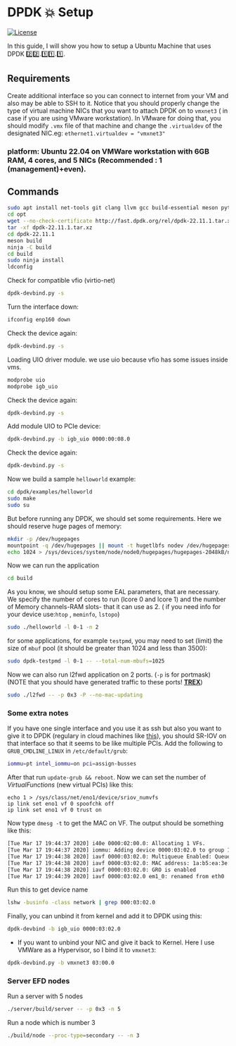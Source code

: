 # DPDK :boom: Setup
[![License](https://img.shields.io/badge/License-BSD_3--Clause-blue.svg)](https://opensource.org/licenses/BSD-3-Clause)


In this guide, I will show you how to setup a Ubuntu Machine that uses DPDK :two::two:.:one::one:.:one:.

## Requirements

Create additional interface so you can connect to internet from your VM and also may be able to SSH to it.
Notice that you should properly change the type of virtual machine NICs that you want to attach DPDK on to `vmxnet3` ( in case if you are using VMware workstation). In VMware for doing that, you should modify `.vmx` file of that machine and change the `.virtualdev` of the designated NIC.eg: `ethernet1.virtualdev = "vmxnet3"`

### platform: Ubuntu 22.04 on VMWare workstation with 6GB RAM, 4 cores, and 5 NICs (Recommended : 1 (management)+even).
## Commands
```bash
sudo apt install net-tools git clang llvm gcc build-essential meson python3-pyelftools libnuma-dev pkgconf dpdk-kmods-dkms
cd opt
wget --no-check-certificate http://fast.dpdk.org/rel/dpdk-22.11.1.tar.xz
tar -xf dpdk-22.11.1.tar.xz
cd dpdk-22.11.1
meson build
ninja -C build
cd build
sudo ninja install
ldconfig
```
Check for compatible vfio (virtio-net)
```bash
dpdk-devbind.py -s
```
Turn the interface down:
```bash
ifconfig enp160 down
```
Check the device again:
```bash
dpdk-devbind.py -s 
```
Loading UIO driver module. we use uio because vfio has some issues inside vms.
```bash
modprobe uio
modprobe igb_uio
```
Check the device again:
```bash
dpdk-devbind.py -s
```
Add module UIO to PCIe device:
```bash
dpdk-devbind.py -b igb_uio 0000:00:08.0
```
Check the device again:
```bash
dpdk-devbind.py -s
```
Now we build a sample `helloworld` example:
```bash
cd dpdk/examples/helloworld
sudo make
sudo su
```
But before running any DPDK, we should set some requirements. Here we should reserve huge pages of memory:
```bash
mkdir -p /dev/hugepages
mountpoint -q /dev/hugepages || mount -t hugetlbfs nodev /dev/hugepages
echo 1024 > /sys/devices/system/node/node0/hugepages/hugepages-2048kB/nr_hugepages
```
Now we can run the application
```bash
cd build
```
As you know, we should setup some EAL parameters, that are necessary. We specify the number of cores to run (lcore 0 and lcore 1) and the number of Memory channels-RAM slots- that it can use as 2. ( if you need info for your device use:`htop` , `meminfo`, `lstopo`)
```bash
sudo ./helloworld -l 0-1 -n 2 
```
for some applications, for example `testpmd`, you may need to set (limit) the size of `mbuf` pool (it should be greater than 1024 and less than 3500):
```bash
sudo dpdk-testpmd -l 0-1 -- --total-num-mbufs=1025
```
Now we can also run l2fwd application on 2 ports. (`-p` is for portmask)(NOTE that you should have generated traffic to these ports! **[TREX](https://github.com/rhjaf/lab/blob/main/TREX-setup.md)**) 
```bash
sudo ./l2fwd -- -p 0x3 -P --no-mac-updating
```

### Some extra notes
If you have one single interface and you use it as ssh but also you want to give it to DPDK (regulary in cloud machines like [this](www.packet.com)), you should SR-IOV on that interface so that it seems to be like multiple PCIs. Add the following to `GRUB_CMDLINE_LINUX` in `/etc/default/grub`:
```bash
iommu=pt intel_iommu=on pci=assign-busses
```
After that run `update-grub && reboot`.
Now we can set the number of $Virtual Functions$ (new virtual PCIs) like this:
```
echo 1 > /sys/class/net/eno1/device/sriov_numvfs
ip link set eno1 vf 0 spoofchk off
ip link set eno1 vf 0 trust on
```
Now type `dmesg -t` to get the MAC on VF. The output should be something like this:
```bash
[Tue Mar 17 19:44:37 2020] i40e 0000:02:00.0: Allocating 1 VFs.
[Tue Mar 17 19:44:37 2020] iommu: Adding device 0000:03:02.0 to group 1
[Tue Mar 17 19:44:38 2020] iavf 0000:03:02.0: Multiqueue Enabled: Queue pair count = 4
[Tue Mar 17 19:44:38 2020] iavf 0000:03:02.0: MAC address: 1a:b5:ea:3e:28:92
[Tue Mar 17 19:44:38 2020] iavf 0000:03:02.0: GRO is enabled
[Tue Mar 17 19:44:39 2020] iavf 0000:03:02.0 em1_0: renamed from eth0
```
Run this to get device name
```bash
lshw -businfo -class network | grep 000:03:02.0
```
Finally, you can unbind it from kernel and add it to DPDK using this:
```bash
dpdk-devbind -b igb_uio 0000:03:02.0
```
- If you want to unbind your NIC and give it back to Kernel. Here I use VMWare as a Hypervisor, so I bind it to `vmxnet3`:
```bash
dpdk-devbind.py -b vmxnet3 03:00.0
```
### Server EFD nodes
Run a server with 5 nodes
```bash
./server/build/server -- -p 0x3 -n 5
```
Run a node which is number 3
```bash
./build/node --proc-type=secondary -- -n 3
```




